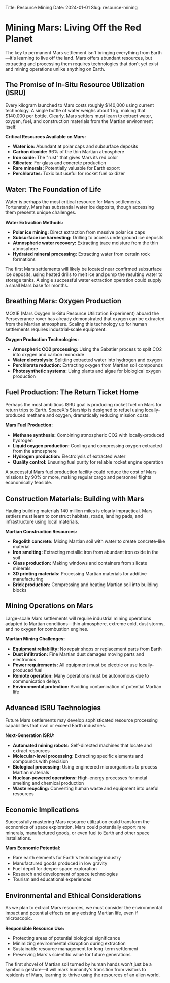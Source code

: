 Title: Resource Mining
Date: 2024-01-01
Slug: resource-mining

# Mining Mars: Living Off the Red Planet

The key to permanent Mars settlement isn't bringing everything from Earth—it's learning to live off the land. Mars offers abundant resources, but extracting and processing them requires technologies that don't yet exist and mining operations unlike anything on Earth.

## The Promise of In-Situ Resource Utilization (ISRU)

Every kilogram launched to Mars costs roughly $140,000 using current technology. A single bottle of water weighs about 1 kg, making that $140,000 per bottle. Clearly, Mars settlers must learn to extract water, oxygen, fuel, and construction materials from the Martian environment itself.

**Critical Resources Available on Mars:**
- **Water ice:** Abundant at polar caps and subsurface deposits
- **Carbon dioxide:** 96% of the thin Martian atmosphere
- **Iron oxide:** The "rust" that gives Mars its red color
- **Silicates:** For glass and concrete production
- **Rare minerals:** Potentially valuable for Earth export
- **Perchlorates:** Toxic but useful for rocket fuel oxidizer

## Water: The Foundation of Life

Water is perhaps the most critical resource for Mars settlements. Fortunately, Mars has substantial water ice deposits, though accessing them presents unique challenges.

**Water Extraction Methods:**
- **Polar ice mining:** Direct extraction from massive polar ice caps
- **Subsurface ice harvesting:** Drilling to access underground ice deposits
- **Atmospheric water recovery:** Extracting trace moisture from the thin atmosphere
- **Hydrated mineral processing:** Extracting water from certain rock formations

The first Mars settlements will likely be located near confirmed subsurface ice deposits, using heated drills to melt ice and pump the resulting water to storage tanks. A single successful water extraction operation could supply a small Mars base for months.

## Breathing Mars: Oxygen Production

MOXIE (Mars Oxygen In-Situ Resource Utilization Experiment) aboard the Perseverance rover has already demonstrated that oxygen can be extracted from the Martian atmosphere. Scaling this technology up for human settlements requires industrial-scale equipment.

**Oxygen Production Technologies:**
- **Atmospheric CO2 processing:** Using the Sabatier process to split CO2 into oxygen and carbon monoxide
- **Water electrolysis:** Splitting extracted water into hydrogen and oxygen
- **Perchlorate reduction:** Extracting oxygen from Martian soil compounds
- **Photosynthetic systems:** Using plants and algae for biological oxygen production

## Fuel Production: The Return Ticket Home

Perhaps the most ambitious ISRU goal is producing rocket fuel on Mars for return trips to Earth. SpaceX's Starship is designed to refuel using locally-produced methane and oxygen, dramatically reducing mission costs.

**Mars Fuel Production:**
- **Methane synthesis:** Combining atmospheric CO2 with locally-produced hydrogen
- **Liquid oxygen production:** Cooling and compressing oxygen extracted from the atmosphere
- **Hydrogen production:** Electrolysis of extracted water
- **Quality control:** Ensuring fuel purity for reliable rocket engine operation

A successful Mars fuel production facility could reduce the cost of Mars missions by 90% or more, making regular cargo and personnel flights economically feasible.

## Construction Materials: Building with Mars

Hauling building materials 140 million miles is clearly impractical. Mars settlers must learn to construct habitats, roads, landing pads, and infrastructure using local materials.

**Martian Construction Resources:**
- **Regolith concrete:** Mixing Martian soil with water to create concrete-like material
- **Iron smelting:** Extracting metallic iron from abundant iron oxide in the soil
- **Glass production:** Making windows and containers from silicate minerals
- **3D printing materials:** Processing Martian materials for additive manufacturing
- **Brick production:** Compressing and heating Martian soil into building blocks

## Mining Operations on Mars

Large-scale Mars settlements will require industrial mining operations adapted to Martian conditions—thin atmosphere, extreme cold, dust storms, and no oxygen for combustion engines.

**Martian Mining Challenges:**
- **Equipment reliability:** No repair shops or replacement parts from Earth
- **Dust infiltration:** Fine Martian dust damages moving parts and electronics
- **Power requirements:** All equipment must be electric or use locally-produced fuel
- **Remote operation:** Many operations must be autonomous due to communication delays
- **Environmental protection:** Avoiding contamination of potential Martian life

## Advanced ISRU Technologies

Future Mars settlements may develop sophisticated resource processing capabilities that rival or exceed Earth industries.

**Next-Generation ISRU:**
- **Automated mining robots:** Self-directed machines that locate and extract resources
- **Molecular-level processing:** Extracting specific elements and compounds with precision
- **Biological processing:** Using engineered microorganisms to process Martian materials
- **Nuclear-powered operations:** High-energy processes for metal smelting and chemical production
- **Waste recycling:** Converting human waste and equipment into useful resources

## Economic Implications

Successfully mastering Mars resource utilization could transform the economics of space exploration. Mars could potentially export rare minerals, manufactured goods, or even fuel to Earth and other space installations.

**Mars Economic Potential:**
- Rare earth elements for Earth's technology industry
- Manufactured goods produced in low gravity
- Fuel depot for deeper space exploration
- Research and development of space technologies
- Tourism and educational experiences

## Environmental and Ethical Considerations

As we plan to extract Mars resources, we must consider the environmental impact and potential effects on any existing Martian life, even if microscopic.

**Responsible Resource Use:**
- Protecting areas of potential biological significance
- Minimizing environmental disruption during extraction
- Sustainable resource management for long-term settlement
- Preserving Mars's scientific value for future generations

The first shovel of Martian soil turned by human hands won't just be a symbolic gesture—it will mark humanity's transition from visitors to residents of Mars, learning to thrive using the resources of an alien world.